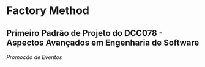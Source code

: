 # Factory Method
## Primeiro Padrão de Projeto do DCC078 - Aspectos Avançados em Engenharia de Software
*Promoção de Eventos*
